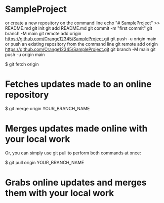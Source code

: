 # SampleProject
or create a new repository on the command line
echo "# SampleProject" >> README.md
git init
git add README.md
git commit -m "first commit"
git branch -M main
git remote add origin https://github.com/Orange12345/SampleProject.git
git push -u origin main
or push an existing repository from the command line
git remote add origin https://github.com/Orange12345/SampleProject.git
git branch -M main
git push -u origin main

$ git fetch origin
# Fetches updates made to an online repository
$ git merge origin YOUR_BRANCH_NAME
# Merges updates made online with your local work
Or, you can simply use git pull to perform both commands at once:

$ git pull origin YOUR_BRANCH_NAME
# Grabs online updates and merges them with your local work
